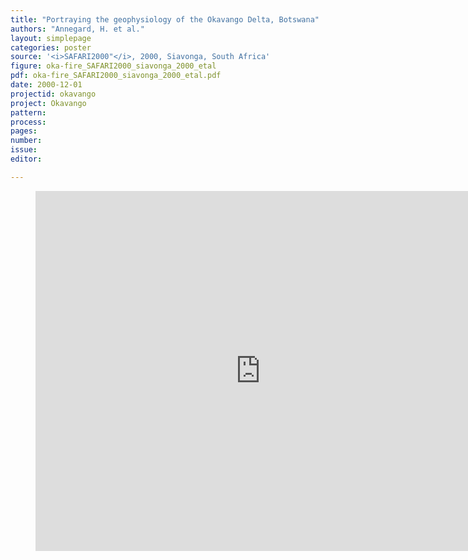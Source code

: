 ```yaml
---
title: "Portraying the geophysiology of the Okavango Delta, Botswana"
authors: "Annegard, H. et al."
layout: simplepage
categories: poster
source: '<i>SAFARI2000"</i>, 2000, Siavonga, South Africa'
figure: oka-fire_SAFARI2000_siavonga_2000_etal
pdf: oka-fire_SAFARI2000_siavonga_2000_etal.pdf
date: 2000-12-01
projectid: okavango
project: Okavango
pattern:
process:
pages:
number:
issue:
editor:

---
```

<figure>
<iframe src="http://docs.google.com/gview?url={{ site.commonurl }}/pdf/{{ page.pdf }}&embedded=true"
style="width:720px; height:576px;" frameborder="0"></iframe>
</figure>
